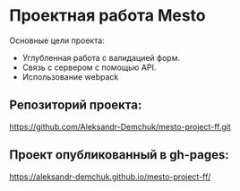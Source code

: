 # Проектная работа Mesto

 Основные цели проекта: 
- Углубленная работа с валидацией форм.
- Связь с сервером с помощью API.
- Использование webpack

## Репозиторий проекта:

https://github.com/Aleksandr-Demchuk/mesto-project-ff.git

## Проект опубликованный в gh-pages:

https://aleksandr-demchuk.github.io/mesto-project-ff/



